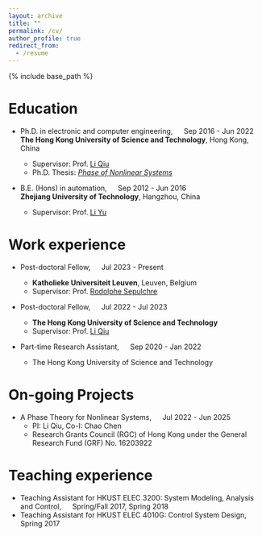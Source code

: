 ```yaml
---
layout: archive
title: ""
permalink: /cv/
author_profile: true
redirect_from:
  - /resume
---
```


{% include base_path %}

Education
======
* Ph.D. in electronic and computer engineering, &emsp; Sep 2016 - Jun 2022 <br> **The Hong Kong University of Science and Technology**, Hong Kong, China 
  * Supervisor: Prof. [Li Qiu](https://ece.hkust.edu.hk/eeqiu)
  * Ph.D. Thesis: [*Phase of Nonlinear Systems*](https://lbezone.ust.hk/bib/991013039828103412)
    
* B.E. (Hons) in automation, &emsp; Sep 2012 - Jun 2016 <br>  **Zhejiang University of Technology**, Hangzhou, China
  * Supervisor: Prof. [Li Yu](https://homepage.zjut.edu.cn//yuli)

Work experience
======
* Post-doctoral Fellow, &emsp; Jul 2023 - Present
  * **Katholieke Universiteit Leuven**, Leuven, Belgium
  * Supervisor: Prof. [Rodolphe Sepulchre](https://sites.google.com/site/rsepulchre/)

* Post-doctoral Fellow, &emsp; Jul 2022 - Jul 2023
  * **The Hong Kong University of Science and Technology**
  * Supervisor: Prof. [Li Qiu](https://ece.hkust.edu.hk/eeqiu)

* Part-time Research Assistant, &emsp; Sep 2020 - Jan 2022
  * The Hong Kong University of Science and Technology

On-going Projects
======
* A Phase Theory for Nonlinear Systems, &emsp;  Jul 2022 - Jun 2025
  * PI: Li Qiu, Co-I: Chao Chen 
  * Research Grants Council (RGC) of Hong Kong under the General Research Fund (GRF) No. 16203922
  
Teaching experience
======
* Teaching Assistant for HKUST ELEC 3200: System Modeling, Analysis and Control, &emsp; Spring/Fall 2017, Spring 2018
* Teaching Assistant for HKUST ELEC 4010G: Control System Design,&emsp;  Spring 2017

  
